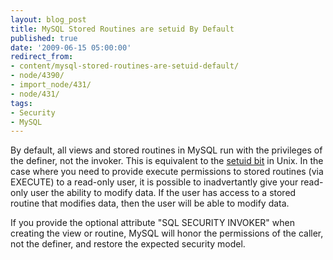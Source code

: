 ```yaml
---
layout: blog_post
title: MySQL Stored Routines are setuid By Default
published: true
date: '2009-06-15 05:00:00'
redirect_from:
- content/mysql-stored-routines-are-setuid-default/
- node/4390/
- import_node/431/
- node/431/
tags:
- Security
- MySQL
---
```


By default, all views and stored routines in MySQL run with the privileges of the definer, not the invoker. This is equivalent to the [setuid bit](http://en.wikipedia.org/wiki/Setuid) in Unix. In the case where you need to provide execute permissions to stored routines (via EXECUTE) to a read-only user, it is possible to inadvertantly give your read-only user the ability to modify data. If the user has access to a stored routine that modifies data, then the user will be able to modify data. 

If you provide the optional attribute "SQL SECURITY INVOKER" when creating the view or routine, MySQL will honor the permissions of the caller, not the definer, and restore the expected security model.
